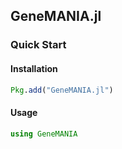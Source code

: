 ## GeneMANIA.jl


### Quick Start


#### Installation

```julia
Pkg.add("GeneMANIA.jl")
```

#### Usage 

```julia
using GeneMANIA
```




